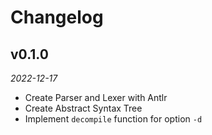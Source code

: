 # Changelog

## v0.1.0

*2022-12-17*

- Create Parser and Lexer with Antlr
- Create Abstract Syntax Tree
- Implement `decompile` function for option `-d`

